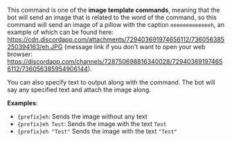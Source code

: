 This command is one of the **image template commands**, meaning that the bot will send an image that is related to the word of the command, so this command will send an image of a pillow with the caption `eeeeeeeeeeeeeh`, an example of which can be found here: <https://cdn.discordapp.com/attachments/729403691974656112/736056385250394163/eh.JPG> (message link if you don't want to open your web browser: <https://discordapp.com/channels/728750698816340028/729403691974656112/736056385954906144>).

You can also specify text to output along with the command. The bot will say any specified text and attach the image along.

**Examples**:

* `{prefix}eh`: Sends the image without any text
* `{prefix}eh Test`: Sends the image with the text `Test`
* `{prefix}eh "Test"` Sends the image with the text `"Test"`
